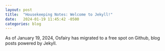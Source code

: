 ```yaml
---
layout: post
title:  "Housekeeping Notes: Welcome to Jekyll!"
date:   2024-01-19 11:45:42 -0500
categories: blog
---
```


As of January 19, 2024, Osfairy has migrated to a free spot on Github, blog posts powered by Jekyll. 
